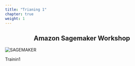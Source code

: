 ```yaml
---
title: "Trianing 1"
chapter: true
weight: 1
---
```


<div style="text-align: center"><h2>Amazon Sagemaker Workshop</h2></div>

![SAGEMAKER](images/sagemaker.jpg)

Trainin1 